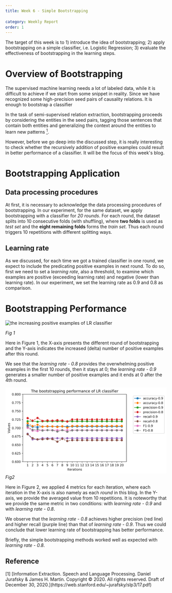 ```yaml
---
title: Week 6 - Simple Bootstrapping

category: Weekly Report
order: 1
---
```


<!--
1. Bootstrapping Overview
2. Bootstrapping performance
 -->

The target of this week is to 1) introduce the idea of bootstrapping; 2) apply bootstrapping on a simple classifier, i.e. Logistic Regression; 3) evaluate the effectiveness of bootstrapping in the learning steps.


# Overview of Bootstrapping

The supervised machine learning needs a lot of labeled data, while it is difficult to achieve if we start from some snippet in reality. Since we have recognized some high-precision seed pairs of causality relations. It is enough to bootstrap a classifier

In the task of semi-supervised relation extraction, bootstrapping proceeds by considering the entities in the seed pairs, tagging those sentences that contain both entities and generalizing the context around the entities to learn new patterns [<sup>1</sup>](#refer-anchor-1).

However, before we go deep into the discussed step, it is really interesting to check whether the recursively addition of positive examples could result in better performance of a classifier. It will be the focus of this week's blog.


# Bootstrapping Application
## Data processing procedures
At first, it is necessary to acknowledge the data processing procedures of bootstrapping. In our experiment, for the same dataset, we apply bootstrapping with a classifier for *20 rounds*. For each round, the dataset splits into 10 consecutive folds (with shuffling), where **two folds** is used as *test set* and the **eight remaining folds** forms the *train set*. Thus each round triggers 10 repetitions with different splitting ways.

## Learning rate
As we discussed, for each time we got a trained classifier in one round, we expect to include the predicating positive examples in next round. To do so, first we need to set a *learning rate*, also a threshold, to examine which examples are positive (exceeding learning rate) and negative (lower than learning rate). In our experiment, we set the learning rate as 0.9 and 0.8 as comparison.



# Bootstrapping Performance


![the increasing positive examples of LR classifier](/Users/zoe/GSoc2021-DBpedia-NeuralExtraction/_docs/weekly_report/boot_lr_delta.png)

*Fig 1*

Here in Figure 1, the X-axis presents the different round of bootstrapping and the Y-axis indicates the increased (delta) number of positive examples after this round.

We see that the *learning rate - 0.8* provides the overwhelming positive examples in the first 10 rounds, then it stays at 0; the *learning rate - 0.9* generates a smaller number of positive examples and it ends at 0 after the 4th round.


![The figure of bootstraping performance](_docs/weekly_report/boot_lr.png)
*Fig2*

Here in Figure 2, we applied 4 metrics for each iteration, where each iteration in the X-axis is also namely as each *round* in this blog. In the Y-axis, we provide the averaged value from 10 repetitions. It is noteworthy that we provide the same metric in two conditions: with *learning rate - 0.9* and with *learning rate - 0.8*.

We observe that the *learning rate - 0.8* achieves higher precision (red line) and higher recall (purple line) than that of *learning rate - 0.9*. Thus we could conclude that lower learning rate of bootstrapping has better performance.


Briefly, the simple bootstrapping methods worked well as expected with *learning rate - 0.8*.







## Reference

<div id="refer-anchor-1"></div>
[1] [Information Extraction. Speech and Language Processing. Daniel Jurafsky & James H. Martin. Copyright © 2020. All
rights reserved. Draft of December 30, 2020.](https://web.stanford.edu/~jurafsky/slp3/17.pdf)
